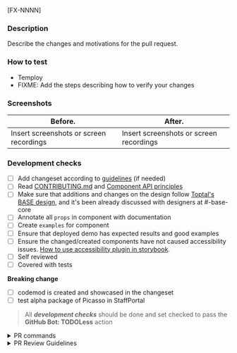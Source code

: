 [FX-NNNN]

### Description

Describe the changes and motivations for the pull request.

### How to test

<!-- The temploy link will be automatically updated when the temploy is deployed -->
- Temploy
- FIXME: Add the steps describing how to verify your changes

### Screenshots

| Before.                                 | After.                                  |
| --------------------------------------- | --------------------------------------- |
| Insert screenshots or screen recordings | Insert screenshots or screen recordings |

### Development checks

- [ ] Add changeset according to [guidelines](https://github.com/toptal/picasso/blob/master/docs/contribution/changeset-guidelines.md) (if needed)
- [ ] Read [CONTRIBUTING.md](https://github.com/toptal/picasso/blob/master/CONTRIBUTING.md) and [Component API principles](https://github.com/toptal/picasso/blob/master/docs/contribution/component-api.md)
- [ ] Make sure that additions and changes on the design follow [Toptal's BASE design](https://design.toptal.net/), and it's been already discussed with designers at #-base-core
- [ ] Annotate all `props` in component with documentation
- [ ] Create `examples` for component
- [ ] Ensure that deployed demo has expected results and good examples
- [ ] Ensure the changed/created components have not caused accessibility issues. [How to use accessibility plugin in storybook](https://github.com/toptal/picasso/blob/master/docs/contribution/accessibility.md).
- [ ] Self reviewed
- [ ] Covered with tests

**Breaking change**

- [ ] codemod is created and showcased in the changeset
- [ ] test alpha package of Picasso in StaffPortal

> All **_development checks_** should be done and set checked to pass the
> **GitHub Bot: TODOLess** action

<details>
<summary>PR commands</summary>
<br />

List of available commands:

- `@toptal-bot run package:alpha-release` - Release alpha version
- `@toptal-anvil ping reviewers` - Ping FX team for review

</details>

<details>
<summary>PR Review Guidelines</summary>
<br />

#### When to approve? ✅

**You are OK** with merging this PR and

1. You have no extra requests.
2. You have optional requests.
   1. Add `nit:` to your comment. (ex. `nit: I'd rename this variable from makeCircle to getCircle`)

#### When to request changes? ❌

**You are not OK** with merging this PR because

1. Something is broken after the changes.
2. Acceptance criteria is not reached.
3. Code is dirty.

#### When to comment (neither ✅ nor ❌)

**You want your comments to be addressed** before merging this PR in cases like:

1. There are leftovers like unnecessary logs, comments, etc.
2. You have an opinionated comment regarding the code that requires a discussion.
3. You have questions.

#### How to handle the comments?

1. An owner of a comment is the only one who can resolve it.
2. An owner of a comment must resolve it when it's addressed.
3. A PR owner must reply with ✅ when a comment is addressed.

</details>
